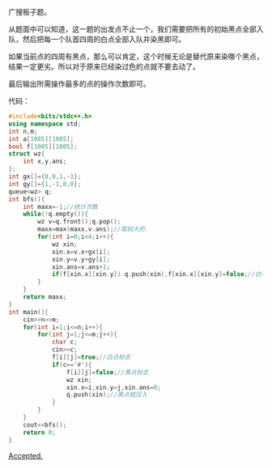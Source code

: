 广搜板子题。

从题面中可以知道，这一题的出发点不止一个，我们需要把所有的初始黑点全部入队，然后把每一个队首四周的白点全部入队并染黑即可。

如果当前点的四周有黑点，那么可以肯定，这个时候无论是替代原来染哪个黑点，结果一定更劣。所以对于原来已经染过色的点就不要去动了。

最后输出所需操作最多的点的操作次数即可。

代码：

```cpp
#include<bits/stdc++.h>
using namespace std;
int n,m;
int a[1005][1005];
bool f[1005][1005];
struct wz{
    int x,y,ans;
};
int gx[]={0,0,1,-1};
int gy[]={1,-1,0,0};
queue<wz> q;
int bfs(){
    int maxx=-1;//统计次数
    while(!q.empty()){
        wz v=q.front();q.pop();
        maxx=max(maxx,v.ans);//取较大的
        for(int i=0;i<4;i++){
            wz xin;
            xin.x=v.x+gx[i];
            xin.y=v.y+gy[i];
            xin.ans=v.ans+1;
            if(f[xin.x][xin.y]) q.push(xin),f[xin.x][xin.y]=false;//白-->黑
        }
    }
    return maxx;
}
int main(){
    cin>>n>>m;
    for(int i=1;i<=n;i++){
        for(int j=1;j<=m;j++){
            char c;
            cin>>c;
            f[i][j]=true;//白点标志
            if(c=='#'){
                f[i][j]=false;//黑点标志
                wz xin;
                xin.x=i,xin.y=j,xin.ans=0;
                q.push(xin);//黑点就压入
            }
        }
    }
    cout<<bfs();
    return 0;
}
```

[Accepted.](https://www.luogu.com.cn/record/109611369)